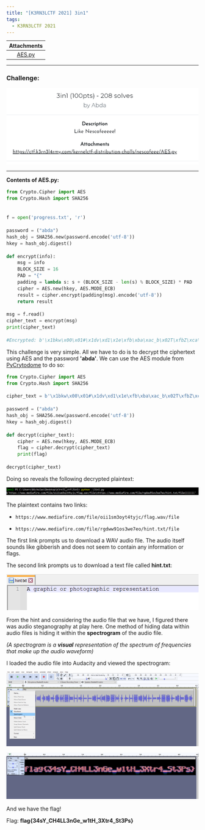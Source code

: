 ```yaml
---
title: "[K3RN3LCTF 2021] 3in1"
tags:
  - K3RN3LCTF 2021
---
```


| Attachments |
| :---------: |
|[AES.py](../assets/files/K3RN3LCTF2021-3in1/AES.py)|

---

### Challenge:

![screenshot1](../assets/images/K3RN3LCTF2021-3in1/screenshot1.png)

---

**Contents of AES.py:**

```python
from Crypto.Cipher import AES    
from Crypto.Hash import SHA256


f = open('progress.txt', 'r')

password = ("abda")    
hash_obj = SHA256.new(password.encode('utf-8'))    
hkey = hash_obj.digest()

def encrypt(info):
    msg = info
    BLOCK_SIZE = 16
    PAD = "{"
    padding = lambda s: s + (BLOCK_SIZE - len(s) % BLOCK_SIZE) * PAD
    cipher = AES.new(hkey, AES.MODE_ECB)
    result = cipher.encrypt(padding(msg).encode('utf-8'))
    return result  

msg = f.read()
cipher_text = encrypt(msg)
print(cipher_text)

#Encrypted: b'\x1bkw\x00\x01#\x1dv\xd1\x1e\xfb\xba\xac_b\x02T\xfbZ\xca\xac8Y\\8@4\xba;\xe1\x11$\x19\xe8\x89t\t\xc8\xfd\x93\xd8-\xba\xaa\xbe\xf1\xa0\xab\x18\xa0\x12$\x9f\xdb\x08~\x81O\xf0y\xe9\xef\xc41\x1a$\x1cN3\xe8F\\\xef\xc1G\xeb\xdb\xa1\x93*F\x1b|\x1c\xec\xa3\x04\xbf\x8a\xd9\x16\xbc;\xd2\xaav6pWX\xc1\xc0o\xab\xd5V^\x1d\x11\xe4}6\xa4\x1b\\G\xd4e\xc2mP\xdb\x9b\x9f\xb0Z\xf12'
```

This challenge is very simple. All we have to do is to decrypt the ciphertext using AES and the password **'abda'**. We can use the AES module from [PyCrytodome](https://pycryptodome.readthedocs.io/en/stable/index.html) to do so:

```python
from Crypto.Cipher import AES
from Crypto.Hash import SHA256

cipher_text = b'\x1bkw\x00\x01#\x1dv\xd1\x1e\xfb\xba\xac_b\x02T\xfbZ\xca\xac8Y\\8@4\xba;\xe1\x11$\x19\xe8\x89t\t\xc8\xfd\x93\xd8-\xba\xaa\xbe\xf1\xa0\xab\x18\xa0\x12$\x9f\xdb\x08~\x81O\xf0y\xe9\xef\xc41\x1a$\x1cN3\xe8F\\\xef\xc1G\xeb\xdb\xa1\x93*F\x1b|\x1c\xec\xa3\x04\xbf\x8a\xd9\x16\xbc;\xd2\xaav6pWX\xc1\xc0o\xab\xd5V^\x1d\x11\xe4}6\xa4\x1b\\G\xd4e\xc2mP\xdb\x9b\x9f\xb0Z\xf12'

password = ("abda")
hash_obj = SHA256.new(password.encode('utf-8'))    
hkey = hash_obj.digest()

def decrypt(cipher_text):
    cipher = AES.new(hkey, AES.MODE_ECB)
    flag = cipher.decrypt(cipher_text)
    print(flag)

decrypt(cipher_text)
```

Doing so reveals the following decrypted plaintext:

![screenshot2](../assets/images/K3RN3LCTF2021-3in1/screenshot2.png)

The plaintext contains two links:

* `https://www.mediafire.com/file/oii1sm3oyt4tyjc/flag.wav/file`

* `https://www.mediafire.com/file/rgdww91os3we7eo/hint.txt/file`


The first link prompts us to download a WAV audio file. The audio itself sounds like gibberish and does not seem to contain any information or flags.

The second link prompts us to download a text file called **hint.txt**:

![screenshot3](../assets/images/K3RN3LCTF2021-3in1/screenshot3.png)

From the hint and considering the audio file that we have, I figured there was audio steganography at play here. One method of hiding data within audio files is hiding it within the **spectrogram** of the audio file.

*(A spectrogram is a **visual** representation of the spectrum of frequencies that make up the audio waveform)*


I loaded the audio file into Audacity and viewed the spectrogram:

![screenshot4](../assets/images/K3RN3LCTF2021-3in1/screenshot4.png)

![screenshot5](../assets/images/K3RN3LCTF2021-3in1/screenshot5.png)

And we have the flag!

Flag: **flag{34sY_CH4LL3nGe_w1tH_3Xtr4_St3Ps}**

